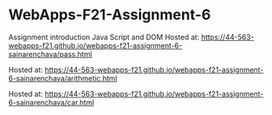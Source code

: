 # WebApps-F21-Assignment-6
Assignment introduction Java Script and DOM
Hosted at: <https://44-563-webapps-f21.github.io/webapps-f21-assignment-6-sainarenchava/pass.html>

Hosted at: <https://44-563-webapps-f21.github.io/webapps-f21-assignment-6-sainarenchava/arithmetic.html>

Hosted at: <https://44-563-webapps-f21.github.io/webapps-f21-assignment-6-sainarenchava/car.html>
